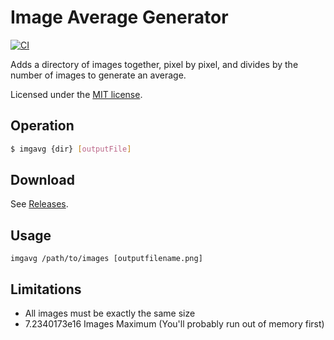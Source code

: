 # Image Average Generator

[![CI](https://github.com/donatj/imgavg/actions/workflows/ci.yml/badge.svg)](https://github.com/donatj/imgavg/actions/workflows/ci.yml)

Adds a directory of images together, pixel by pixel, and divides by the number of images to generate an average.

Licensed under the [MIT license](http://www.opensource.org/licenses/mit-license.php).

## Operation

```bash
$ imgavg {dir} [outputFile]
```

## Download

See [Releases](https://github.com/donatj/imgavg/releases).

## Usage

	imgavg /path/to/images [outputfilename.png]

## Limitations

- All images must be exactly the same size
- 7.2340173e16 Images Maximum (You'll probably run out of memory first)

